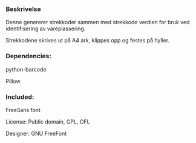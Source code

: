 <h3>Beskrivelse</h3>
<p>Denne genererer strekkoder sammen med strekkode verdien for bruk ved identifisering av vareplassering.</p>
<p>Strekkodene skrives ut på A4 ark, klippes opp og festes på hyller.</p>

<h3>Dependencies:</h3>
<p>python-barcode</p>
<p>Pillow</p>

<h3>Included:</h3>
<p>FreeSans font</p>
<p>License: Public domain, GPL, OFL</p>
<p>Designer: GNU FreeFont</p>
